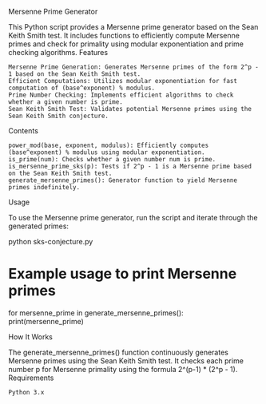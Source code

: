 Mersenne Prime Generator

This Python script provides a Mersenne prime generator based on the Sean Keith Smith test. It includes functions to efficiently compute Mersenne primes and check for primality using modular exponentiation and prime checking algorithms.
Features

    Mersenne Prime Generation: Generates Mersenne primes of the form 2^p - 1 based on the Sean Keith Smith test.
    Efficient Computations: Utilizes modular exponentiation for fast computation of (base^exponent) % modulus.
    Prime Number Checking: Implements efficient algorithms to check whether a given number is prime.
    Sean Keith Smith Test: Validates potential Mersenne primes using the Sean Keith Smith conjecture.

Contents

    power_mod(base, exponent, modulus): Efficiently computes (base^exponent) % modulus using modular exponentiation.
    is_prime(num): Checks whether a given number num is prime.
    is_mersenne_prime_sks(p): Tests if 2^p - 1 is a Mersenne prime based on the Sean Keith Smith test.
    generate_mersenne_primes(): Generator function to yield Mersenne primes indefinitely.

Usage

To use the Mersenne prime generator, run the script and iterate through the generated primes:

python sks-conjecture.py

# Example usage to print Mersenne primes
for mersenne_prime in generate_mersenne_primes():
    print(mersenne_prime)

How It Works

The generate_mersenne_primes() function continuously generates Mersenne primes using the Sean Keith Smith test. It checks each prime number p for Mersenne primality using the formula 2^(p-1) * (2^p - 1).
Requirements

    Python 3.x
